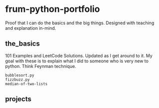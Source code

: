 # frum-python-portfolio
Proof that I can do the basics and the big things. Designed with teaching and explanation in-mind.

## the_basics
101 Examples and LeetCode Solutions. Updated as I get around to it.
My goal with these is to explain what I did to someone who is very new to python. Think Feynman technique. 

```
bubblesort.py
fizzbuzz.py
median-of-two-lists
```

## projects
